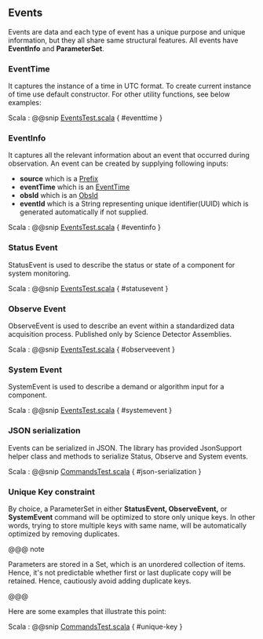 ## Events

Events are data and each type of event has a unique purpose and unique information, but they all share same structural features. All events have **EventInfo** and **ParameterSet**.

### EventTime
It captures the instance of a time in UTC format. To create current instance of time use default constructor. For other utility functions, see below examples:

Scala
:   @@snip [EventsTest.scala](../../../../../examples/src/test/scala/csw/services/messages/EventsTest.scala) { #eventtime }
  
### EventInfo

It captures all the relevant information about an event that occurred during observation. An event can be created by supplying following inputs:

 * **source** which is a [Prefix](commands.html#Prefix) 
 * **eventTime** which is an [EventTime](events.html#EventTime) 
 * **obsId** which is an [ObsId](commands.html#ObsId)
 * **eventId** which is a String representing unique identifier(UUID) which is generated automatically if not supplied.
 
Scala
:   @@snip [EventsTest.scala](../../../../../examples/src/test/scala/csw/services/messages/EventsTest.scala) { #eventinfo }
 

### Status Event

StatusEvent is used to describe the status or state of a component for system monitoring.

Scala
:   @@snip [EventsTest.scala](../../../../../examples/src/test/scala/csw/services/messages/EventsTest.scala) { #statusevent }

### Observe Event

ObserveEvent is used to describe an event within a standardized data acquisition process. Published only by Science Detector Assemblies.

Scala
:   @@snip [EventsTest.scala](../../../../../examples/src/test/scala/csw/services/messages/EventsTest.scala) { #observeevent }

### System Event

SystemEvent is used to describe a demand or algorithm input for a component.

Scala
:   @@snip [EventsTest.scala](../../../../../examples/src/test/scala/csw/services/messages/EventsTest.scala) { #systemevent }

### JSON serialization
Events can be serialized in JSON. The library has provided JsonSupport helper class and methods to serialize Status, Observe and System events.

Scala
:   @@snip [CommandsTest.scala](../../../../../examples/src/test/scala/csw/services/messages/EventsTest.scala) { #json-serialization }

### Unique Key constraint

By choice, a ParameterSet in either **StatusEvent, ObserveEvent,** or **SystemEvent** command will be optimized to store only unique keys. In other words, trying to store multiple keys with same name, will be automatically optimized by removing duplicates.

@@@ note

Parameters are stored in a Set, which is an unordered collection of items. Hence, it's not predictable whether first or last duplicate copy will be retained. Hence, cautiously avoid adding duplicate keys.

@@@    

Here are some examples that illustrate this point:

Scala
:   @@snip [CommandsTest.scala](../../../../../examples/src/test/scala/csw/services/messages/EventsTest.scala) { #unique-key }